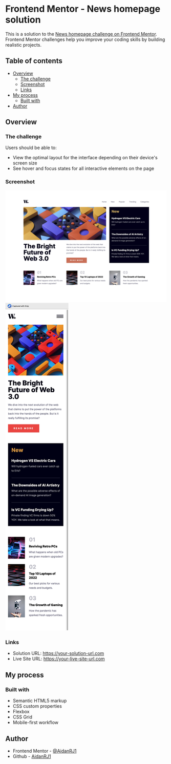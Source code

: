 # Frontend Mentor - News homepage solution

This is a solution to the [News homepage challenge on Frontend Mentor](https://www.frontendmentor.io/challenges/news-homepage-H6SWTa1MFl). Frontend Mentor challenges help you improve your coding skills by building realistic projects.

## Table of contents

- [Overview](#overview)
  - [The challenge](#the-challenge)
  - [Screenshot](#screenshot)
  - [Links](#links)
- [My process](#my-process)
  - [Built with](#built-with)
- [Author](#author)

## Overview

### The challenge

Users should be able to:

- View the optimal layout for the interface depending on their device's screen size
- See hover and focus states for all interactive elements on the page

### Screenshot

![](./News-Desktop-Screenshot.jpg)
![](./News-Mobile-Screenshot.jpg)

### Links

- Solution URL: https://your-solution-url.com
- Live Site URL: https://your-live-site-url.com

## My process

### Built with

- Semantic HTML5 markup
- CSS custom properties
- Flexbox
- CSS Grid
- Mobile-first workflow

## Author

- Frontend Mentor - [@AidanRJ1](https://www.frontendmentor.io/profile/AidanRJ1)
- Github - [AidanRJ1](https://www.github.com/AidanRJ1)
